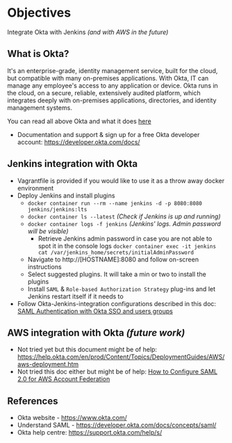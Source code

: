 # Objectives
Integrate Okta with Jenkins _(and with AWS in the future)_

## What is Okta?
It's an enterprise-grade, identity management service, built for the cloud, but compatible with many on-premises applications. With Okta, IT can manage any employee's access to any application or device. Okta runs in the cloud, on a secure, reliable, extensively audited platform, which integrates deeply with on-premises applications, directories, and identity management systems.

You can read all above Okta and what it does [here](https://support.okta.com/help/s/article/What-is-Okta?language=en_US)
- Documentation and support & sign up for a free Okta developer account: https://developer.okta.com/docs/

## Jenkins integration with Okta
- Vagrantfile is provided if you would like to use it as a throw away docker environment
- Deploy Jenkins and install plugins
  - `docker container run --rm --name jenkins -d -p 8080:8080 jenkins/jenkins:lts`
  - `docker container ls --latest` _(Check if Jenkins is up and running)_
  - `docker container logs -f jenkins` _(Jenkins' logs. Admin password will be visible)_
    - Retrieve Jenkins admin password in case you are not able to spot it in the console logs `docker container exec -it jenkins cat /var/jenkins_home/secrets/initialAdminPassword` 
  - Navigate to http://[HOSTNAME]:8080 and follow on-screen instructions
  - Select suggested plugins. It will take a min or two to install the plugins
  - Install `SAML` & `Role-based Authorization Strategy` plug-ins and let Jenkins restart itself if it needs to
- Follow Okta-Jenkins-integration configurations described in this doc: [SAML Authentication with Okta SSO and users groups](https://rtfm.co.ua/en/jenkins-saml-authentication-via-okta-and-users-groups/#Okta_Community_Created_Jenkins_SAML_application)

## AWS integration with Okta _(future work)_
- Not tried yet but this document might be of help: https://help.okta.com/en/prod/Content/Topics/DeploymentGuides/AWS/aws-deployment.htm
- Not tried this doc either but might be of help: [How to Configure SAML 2.0 for AWS Account Federation](https://saml-doc.okta.com/SAML_Docs/How-to-Configure-SAML-2.0-for-Amazon-Web-Service#:~:text=IdP%2Dinitiated%20SSO-,Overview,and%20assign%20those%20to%20users.)

## References
- Okta website - https://www.okta.com/
- Understand SAML - https://developer.okta.com/docs/concepts/saml/
- Okta help centre: https://support.okta.com/help/s/